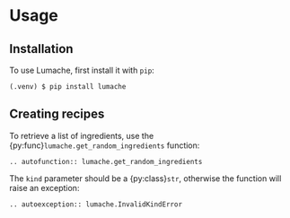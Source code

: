 # Usage

## Installation

To use Lumache, first install it with `pip`:

```console
(.venv) $ pip install lumache
```

## Creating recipes

To retrieve a list of ingredients,
use the {py:func}`lumache.get_random_ingredients` function:

```{eval-rst}
.. autofunction:: lumache.get_random_ingredients
```

The `kind` parameter should be a {py:class}`str`,
otherwise the function will raise an exception:

```{eval-rst}
.. autoexception:: lumache.InvalidKindError
```